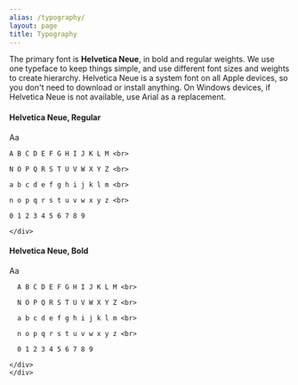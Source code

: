 ```yaml
---
alias: /typography/
layout: page
title: Typography
---
```


The primary font is **Helvetica Neue**, in bold and regular weights.
We use one typeface to keep things simple, and use different font sizes and weights to create hierarchy.
Helvetica Neue is a system font on all Apple devices, so you don't need to download or install anything. On Windows devices, if Helvetica Neue is not available, use Arial as a replacement.

<div class="grid-row grid-gap typography-specimen">
  <div class="tablet:grid-col-6 ">
    <h4>Helvetica Neue, Regular</h4>
    <span class="text-huge"> Aa </span>
    <div class= "text-tiny text-justify">

    A B C D E F G H I J K L M <br>

    N O P Q R S T U V W X Y Z <br>

    a b c d e f g h i j k l m <br>

    n o p q r s t u v w x y z <br>

    0 1 2 3 4 5 6 7 8 9

    </div>
  </div>

  <div class="tablet:grid-col-6 text-bold">
    <h4>Helvetica Neue, Bold</h4>
    <span class="text-huge"> Aa </span>
    <div class= "text-tiny">

      A B C D E F G H I J K L M <br>

      N O P Q R S T U V W X Y Z <br>

      a b c d e f g h i j k l m <br>

      n o p q r s t u v w x y z <br>

      0 1 2 3 4 5 6 7 8 9

    </div>
    </div>
</div>
